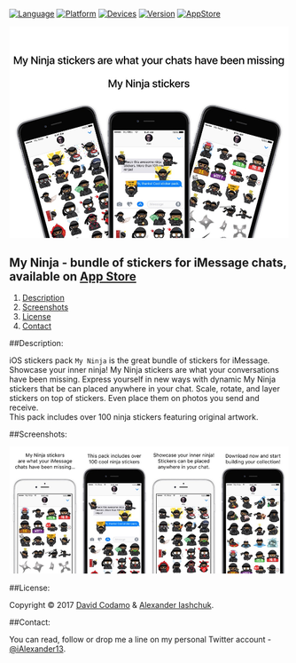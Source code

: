 [![Language](https://img.shields.io/badge/Swift-3.0-orange.svg?style=flat)](#)
[![Platform](https://img.shields.io/badge/Platform-iOS_10.0_|_iMessage-lightgray.svg?style=flat)](#)
[![Devices](https://img.shields.io/badge/Devices-iPhone_|_iPad-DAA522.svg?style=flat)](#)
[![Version](https://img.shields.io/badge/App_version-1.0-blue.svg?style=flat)](#)
[![AppStore](https://img.shields.io/badge/App_Store-$1.99-brightgreen.svg?style=flat)](http://ialexander.me/2kHIRx6)

[![My Ninja - bundle of stickers for iMessage chats](https://raw.githubusercontent.com/iAlexander/iNinja/master/Header.jpg)](http://ialexander.me/2kHIRx6)

## My Ninja - bundle of stickers for iMessage chats, available on <a href="http://ialexander.me/2kHIRx6">App Store</a>
1. [Description](#description)
2. [Screenshots](#screenshots)
3. [License](#license)
4. [Contact](#contact)

##<a name="description">Description:</a>

iOS stickers pack ```My Ninja``` is the great bundle of stickers for iMessage.  
Showcase your inner ninja! My Ninja stickers are what your conversations have been missing. Express yourself in new ways with dynamic My Ninja stickers that be can placed anywhere in your chat. Scale, rotate, and layer stickers on top of stickers. Even place them on photos you send and receive.  
This pack includes over 100 ninja stickers featuring original artwork.

##<a name="screenshots">Screenshots:</a>

[![My Ninja - bundle of stickers for iMessage chats](https://raw.githubusercontent.com/iAlexander/iNinja/master/Screenshots.jpg)](http://ialexander.me/2kHIRx6)

##<a name="license">License:</a>
 
Copyright © 2017 <a href="https://emojininjas.com">David Codamo</a> & <a href="https://iashchuk.com">Alexander Iashchuk</a>.

##<a name="contact">Contact:</a>

You can read, follow or drop me a line on my personal Twitter account - [@iAlexander13](https://twitter.com/iAlexander13).

